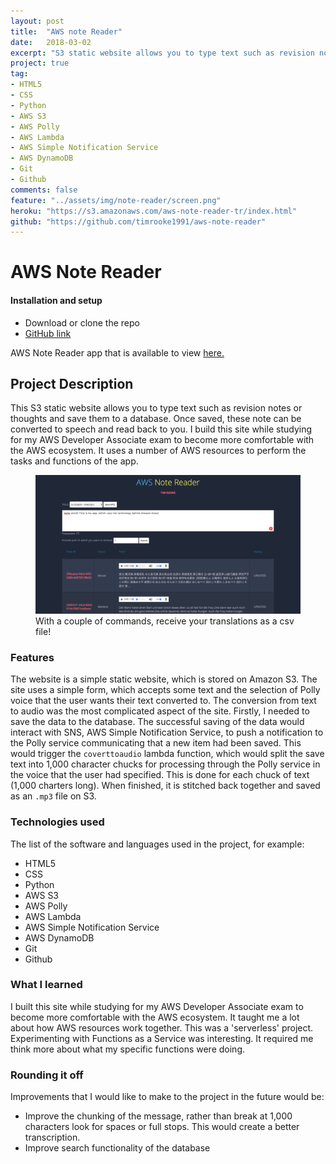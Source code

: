 ```yaml
---
layout: post
title:  "AWS note Reader"
date:   2018-03-02
excerpt: "S3 static website allows you to type text such as revision notes or thoughts and have it read back to you!"
project: true
tag:
- HTML5
- CSS
- Python
- AWS S3
- AWS Polly
- AWS Lambda
- AWS Simple Notification Service
- AWS DynamoDB
- Git
- Github
comments: false
feature: "../assets/img/note-reader/screen.png"
heroku: "https://s3.amazonaws.com/aws-note-reader-tr/index.html"
github: "https://github.com/timrooke1991/aws-note-reader"
---
```


# AWS Note Reader

#### Installation and setup

- Download or clone the repo
- [GitHub link](https://github.com/timrooke1991/aws-note-reader)

AWS Note Reader app that is available to view [here.](https://s3.amazonaws.com/aws-note-reader-tr/index.html)

## Project Description

This S3 static website allows you to type text such as revision notes or thoughts and save them to a database. Once saved, these note can be converted to speech and read back to you. I build this site while studying for my AWS Developer Associate exam to become more comfortable with the AWS ecosystem. It uses a number of AWS resources to perform the tasks and functions of the app.

<figure>
	<img src="../assets/img/note-reader/screen.png">
	<figcaption>With a couple of commands, receive your translations as a csv file!</figcaption>
</figure>

### [](https://github.com/timrooke1991/aws-note-reader#features)Features

The website is a simple static website, which is stored on Amazon S3. The site uses a simple form, which accepts some text and the selection of Polly voice that the user wants their text converted to. The conversion from text to audio was the most complicated aspect of the site. Firstly, I needed to save the data to the database. The successful saving of the data would interact with SNS, AWS Simple Notification Service, to push a notification to the Polly service communicating that a new item had been saved. This would trigger the `coverttoaudio` lambda function, which would split the save text into 1,000 character chucks for processing through the Polly service in the voice that the user had specified. This is done for each chuck of text (1,000 charters long). When finished, it is stitched back together and saved as an `.mp3` file on S3.

### [](https://github.com/timrooke1991/aws-note-reader#technologies-used)Technologies used

The list of the software and languages used in the project, for example:

- HTML5
- CSS
- Python
- AWS S3
- AWS Polly
- AWS Lambda
- AWS Simple Notification Service
- AWS DynamoDB
- Git
- Github

### [](https://github.com/timrooke1991/aws-note-reader#challenges-faced)What I learned

I built this site while studying for my AWS Developer Associate exam to become more comfortable with the AWS ecosystem. It taught me a lot about how AWS resources work together. This was a 'serverless' project. Experimenting with Functions as a Service was interesting. It required me think more about what my specific functions were doing.

### [](https://github.com/timrooke1991/aws-note-reader#rounding-it-off)Rounding it off

Improvements that I would like to make to the project in the future would be:

- Improve the chunking of the message, rather than break at 1,000 characters look for spaces or full stops. This would create a better transcription.
- Improve search functionality of the database
